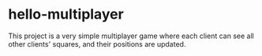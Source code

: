 # hello-multiplayer

This project is a very simple multiplayer game where each client can see all other clients' squares, and their positions are updated.